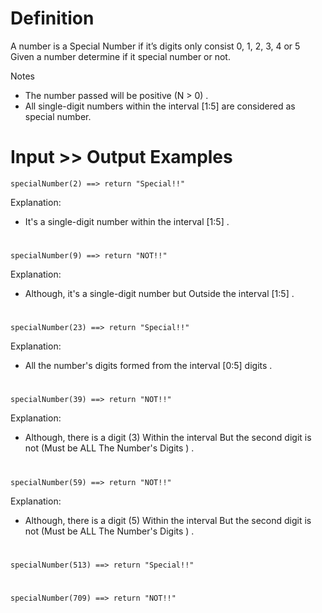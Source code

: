 # Definition
A number is a Special Number if it’s digits only consist 0, 1, 2, 3, 4 or 5
Given a number determine if it special number or not.

Notes
* The number passed will be positive (N > 0) .
* All single-digit numbers within the interval [1:5] are considered as special number. 

# Input >> Output Examples
```
specialNumber(2) ==> return "Special!!"
```
Explanation:
* It's a single-digit number within the interval [1:5] .

#
```
specialNumber(9) ==> return "NOT!!"
```
Explanation:
* Although, it's a single-digit number but Outside the interval [1:5] .

#
```
specialNumber(23) ==> return "Special!!"
```
Explanation:
* All the number's digits formed from the interval [0:5] digits .

#
```
specialNumber(39) ==> return "NOT!!"
```
Explanation:
* Although, there is a digit (3) Within the interval But the second digit is not (Must be ALL The Number's Digits ) .

#
```
specialNumber(59) ==> return "NOT!!"
```
Explanation:
* Although, there is a digit (5) Within the interval But the second digit is not (Must be ALL The Number's Digits ) .

#
```
specialNumber(513) ==> return "Special!!"
```

#
```
specialNumber(709) ==> return "NOT!!"
```
